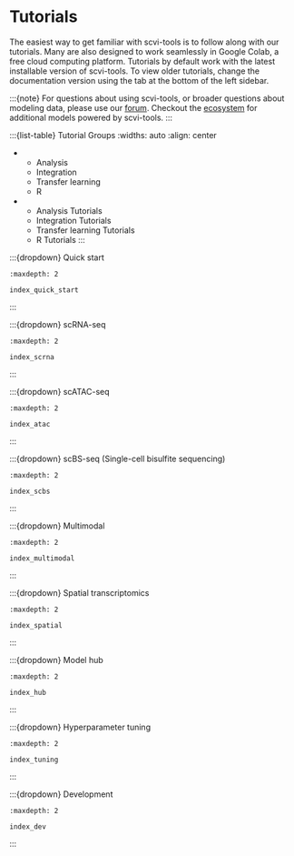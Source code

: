 # Tutorials

The easiest way to get familiar with scvi-tools is to follow along with our tutorials.
Many are also designed to work seamlessly in Google Colab, a free cloud computing platform.
Tutorials by default work with the latest installable version of scvi-tools. To view older tutorials,
change the documentation version using the tab at the bottom of the left sidebar.

:::{note}
For questions about using scvi-tools, or broader questions about modeling data, please use our [forum]. Checkout the [ecosystem] for additional models powered by scvi-tools.
:::

:::{list-table} Tutorial Groups
:widths: auto
:align: center

*   - Analysis
    - Integration
    - Transfer learning
    - R
*   - <span class="tag" group-tag="Analysis"></span> Analysis Tutorials
    - <span class="tag" group-tag="Integration"></span> Integration Tutorials
    - <span class="tag" group-tag="Transfer earning"></span> Transfer learning Tutorials
    - <span class="tag" group-tag="R"></span> R Tutorials
:::

<!--
<span class="tag" group-tag="Analysis"></span> Analysis Tutorials
<span class="tag" group-tag="Integration"></span> Integration Tutorials
<span class="tag" group-tag="Transfer earning"></span> Transfer learning Tutorials
<span class="tag" group-tag="R"></span> R Tutorials
-->


:::{dropdown} Quick start
```{toctree}
:maxdepth: 2

index_quick_start
```
:::

:::{dropdown} scRNA-seq
```{toctree}
:maxdepth: 2

index_scrna
```
:::

:::{dropdown} scATAC-seq
```{toctree}
:maxdepth: 2

index_atac
```
:::

:::{dropdown} scBS-seq (Single-cell bisulfite sequencing)
```{toctree}
:maxdepth: 2

index_scbs
```
:::

:::{dropdown} Multimodal
```{toctree}
:maxdepth: 2

index_multimodal
```
:::

:::{dropdown} Spatial transcriptomics
```{toctree}
:maxdepth: 2

index_spatial
```
:::

:::{dropdown} Model hub
```{toctree}
:maxdepth: 2

index_hub
```
:::

:::{dropdown} Hyperparameter tuning
```{toctree}
:maxdepth: 2

index_tuning
```
:::

:::{dropdown} Development
```{toctree}
:maxdepth: 2

index_dev
```
:::

[forum]: https://discourse.scverse.org/
[ecosystem]: https://scvi-tools.org/ecosystem
